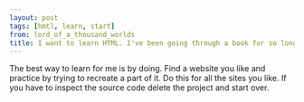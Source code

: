 ```yaml
---
layout: post
tags: [hmtl, learn, start]
from: lord_of_a_thousand_worlds
title: I want to learn HTML. I've been going through a book for so long, I really don't learn much because there is nobody to put my through
---
```

The best way to learn for me is by doing. Find a website you like and practice by trying to recreate a part of it. Do this for all the sites you like. If you have to inspect the source code delete the project and start over.
